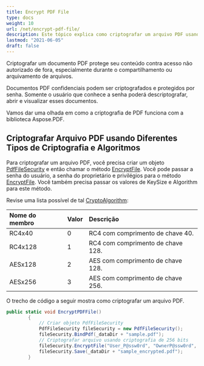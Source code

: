 ```yaml
---
title: Encrypt PDF File
type: docs
weight: 10
url: /net/encrypt-pdf-file/
description: Este tópico explica como criptografar um arquivo PDF usando a classe PdfFileSecurity.
lastmod: "2021-06-05"
draft: false
---
```


Criptografar um documento PDF protege seu conteúdo contra acesso não autorizado de fora, especialmente durante o compartilhamento ou arquivamento de arquivos.

Documentos PDF confidenciais podem ser criptografados e protegidos por senha. Somente o usuário que conhece a senha poderá descriptografar, abrir e visualizar esses documentos.

Vamos dar uma olhada em como a criptografia de PDF funciona com a biblioteca Aspose.PDF.

## Criptografar Arquivo PDF usando Diferentes Tipos de Criptografia e Algoritmos

Para criptografar um arquivo PDF, você precisa criar um objeto [PdfFileSecurity](https://reference.aspose.com/pdf/net/aspose.pdf.facades/pdffilesecurity) e então chamar o método [EncryptFile](https://reference.aspose.com/pdf/net/aspose.pdf.facades/pdffilesecurity/methods/encryptfile). Você pode passar a senha do usuário, a senha do proprietário e privilégios para o método [EncryptFile](https://reference.aspose.com/pdf/net/aspose.pdf.facades/pdffilesecurity/methods/encryptfile). Você também precisa passar os valores de KeySize e Algorithm para este método.

Revise uma lista possível de tal [CryptoAlgorithm](https://reference.aspose.com/pdf/net/aspose.pdf/cryptoalgorithm):

|**Nome do membro**|**Valor**|**Descrição**|
| :- | :- | :- |
|RC4x40|0|RC4 com comprimento de chave 40.|
|RC4x128|1|RC4 com comprimento de chave 128.|
|AESx128|2|AES com comprimento de chave 128.|
|AESx256|3|AES com comprimento de chave 256.|

O trecho de código a seguir mostra como criptografar um arquivo PDF.

```csharp
public static void EncryptPDFFile()
        {
            // Criar objeto PdfFileSecurity
            PdfFileSecurity fileSecurity = new PdfFileSecurity();
            fileSecurity.BindPdf(_dataDir + "sample.pdf");
            // Criptografar arquivo usando criptografia de 256 bits
            fileSecurity.EncryptFile("User_P@ssw0rd", "OwnerP@ssw0rd", DocumentPrivilege.Print, KeySize.x256, Algorithm.AES);
            fileSecurity.Save(_dataDir + "sample_encrypted.pdf");
        }
```